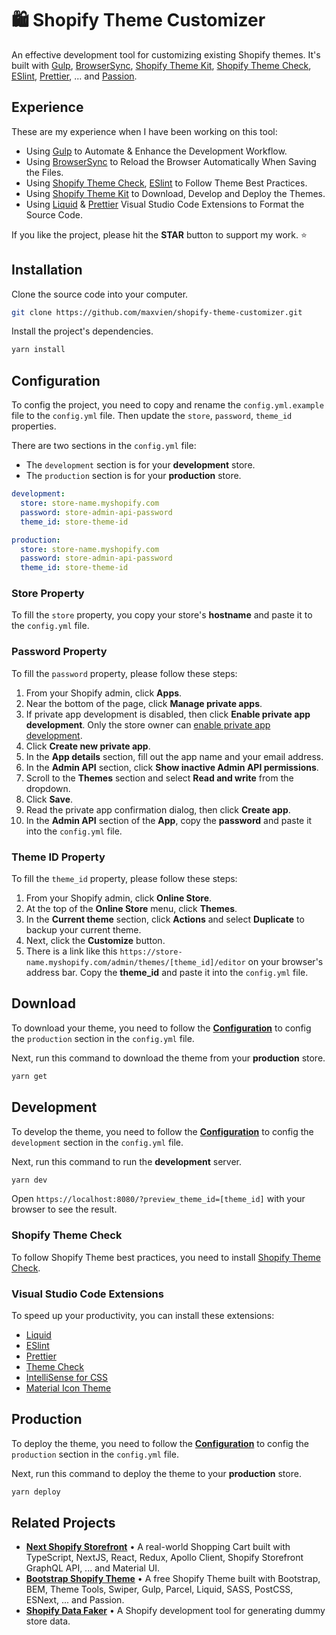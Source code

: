 # 🛍 Shopify Theme Customizer

An effective development tool for customizing existing Shopify themes. It's built with [Gulp](https://gulpjs.com/), [BrowserSync](https://github.com/Browsersync/browser-sync), [Shopify Theme Kit](https://github.com/Shopify/themekit), [Shopify Theme Check](https://github.com/Shopify/theme-check), [ESlint](https://eslint.org/), [Prettier](https://marketplace.visualstudio.com/items?itemName=esbenp.prettier-vscode), ... and [Passion](https://www.urbandictionary.com/define.php?term=Passion).

## Experience

These are my experience when I have been working on this tool:

- Using [Gulp](https://gulpjs.com/) to Automate & Enhance the Development Workflow.
- Using [BrowserSync](https://github.com/Browsersync/browser-sync) to Reload the Browser Automatically When Saving the Files.
- Using [Shopify Theme Check](https://github.com/Shopify/theme-check), [ESlint](https://eslint.org/) to Follow Theme Best Practices.
- Using [Shopify Theme Kit](https://github.com/Shopify/themekit) to Download, Develop and Deploy the Themes.
- Using [Liquid](https://marketplace.visualstudio.com/items?itemName=sissel.shopify-liquid) & [Prettier](https://marketplace.visualstudio.com/items?itemName=esbenp.prettier-vscode) Visual Studio Code Extensions to Format the Source Code.

If you like the project, please hit the **STAR** button to support my work. ⭐️

## Installation

Clone the source code into your computer.

```bash
git clone https://github.com/maxvien/shopify-theme-customizer.git
```

Install the project's dependencies.

```bash
yarn install
```

## Configuration

To config the project, you need to copy and rename the `config.yml.example` file to the `config.yml` file. Then update the `store`, `password`, `theme_id` properties.

There are two sections in the `config.yml` file:

- The `development` section is for your **development** store.
- The `production` section is for your **production** store.

```yml
development:
  store: store-name.myshopify.com
  password: store-admin-api-password
  theme_id: store-theme-id

production:
  store: store-name.myshopify.com
  password: store-admin-api-password
  theme_id: store-theme-id
```

### Store Property

To fill the `store` property, you copy your store's **hostname** and paste it to the `config.yml` file.

### Password Property

To fill the `password` property, please follow these steps:

1. From your Shopify admin, click **Apps**.
2. Near the bottom of the page, click **Manage private apps**.
3. If private app development is disabled, then click **Enable private app development**. Only the store owner can [enable private app development](https://help.shopify.com/en/manual/apps/private-apps?#enable-private-app-development-from-the-shopify-admin).
4. Click **Create new private app**.
5. In the **App details** section, fill out the app name and your email address.
6. In the **Admin API** section, click **Show inactive Admin API permissions**.
7. Scroll to the **Themes** section and select **Read and write** from the dropdown.
8. Click **Save**.
9. Read the private app confirmation dialog, then click **Create app**.
10. In the **Admin API** section of the **App**, copy the **password** and paste it into the `config.yml` file.

### Theme ID Property

To fill the `theme_id` property, please follow these steps:

1. From your Shopify admin, click **Online Store**.
2. At the top of the **Online Store** menu, click **Themes**.
3. In the **Current theme** section, click **Actions** and select **Duplicate** to backup your current theme.
4. Next, click the **Customize** button.
5. There is a link like this `https://store-name.myshopify.com/admin/themes/[theme_id]/editor` on your browser's address bar. Copy the **theme_id** and paste it into the `config.yml` file.

## Download

To download your theme, you need to follow the [**Configuration**](#configuration) to config the `production` section in the `config.yml` file.

Next, run this command to download the theme from your **production** store.

```bash
yarn get
```

## Development

To develop the theme, you need to follow the [**Configuration**](#configuration) to config the `development` section in the `config.yml` file.

Next, run this command to run the **development** server.

```bash
yarn dev
```

Open `https://localhost:8080/?preview_theme_id=[theme_id]` with your browser to see the result.

### Shopify Theme Check

To follow Shopify Theme best practices, you need to install [Shopify Theme Check](https://github.com/Shopify/theme-check#installation).

### Visual Studio Code Extensions

To speed up your productivity, you can install these extensions:

- [Liquid](https://marketplace.visualstudio.com/items?itemName=sissel.shopify-liquid)
- [ESlint](https://marketplace.visualstudio.com/items?itemName=dbaeumer.vscode-eslint)
- [Prettier](https://marketplace.visualstudio.com/items?itemName=esbenp.prettier-vscode)
- [Theme Check](https://marketplace.visualstudio.com/items?itemName=Shopify.theme-check-vscode)
- [IntelliSense for CSS](https://marketplace.visualstudio.com/items?itemName=Zignd.html-css-class-completion)
- [Material Icon Theme](https://marketplace.visualstudio.com/items?itemName=PKief.material-icon-theme)

## Production

To deploy the theme, you need to follow the [**Configuration**](#configuration) to config the `production` section in the `config.yml` file.

Next, run this command to deploy the theme to your **production** store.

```bash
yarn deploy
```

## Related Projects

* **[Next Shopify Storefront](https://github.com/Maxvien/next-shopify-storefront)** • A real-world Shopping Cart built with TypeScript, NextJS, React, Redux, Apollo Client, Shopify Storefront GraphQL API, ... and Material UI.
* **[Bootstrap Shopify Theme](https://github.com/Maxvien/bootstrap-shopify-theme)** • A free Shopify Theme built with Bootstrap, BEM, Theme Tools, Swiper, Gulp, Parcel, Liquid, SASS, PostCSS, ESNext, ... and Passion.
* **[Shopify Data Faker](https://github.com/Maxvien/shopify-data-faker)** • A Shopify development tool for generating dummy store data.
